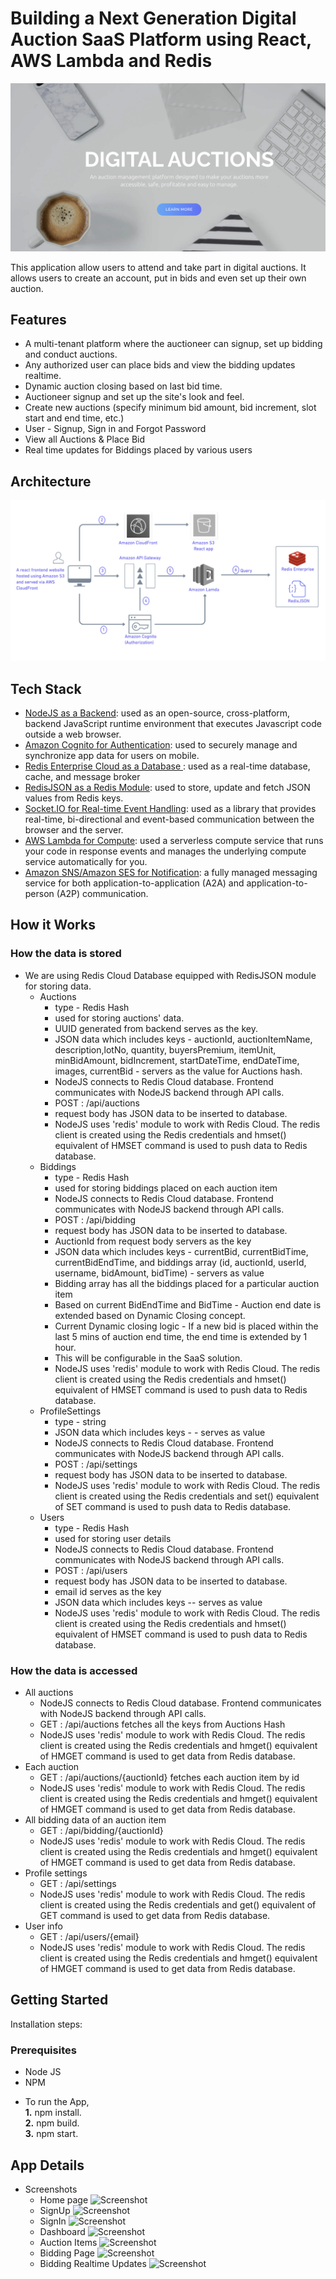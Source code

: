 # Building a Next Generation Digital Auction SaaS Platform using React, AWS Lambda  and Redis

![Screenshot](https://raw.githubusercontent.com/redis-developer/NR-digital-auction-frontend/master/digtalauction.png)

This application allow users to attend and take part in digital auctions. It allows users to create an account, put in bids and even set up their own auction. 

## Features

- A multi-tenant platform where the auctioneer can signup, set up bidding and conduct auctions.
- Any authorized user can place bids and view the bidding updates realtime.
- Dynamic auction closing based on last bid time.
- Auctioneer signup and set up the site's look and feel.
- Create new auctions (specify minimum bid amount, bid increment, slot start and end time, etc.)
- User - Signup, Sign in and Forgot Password
- View all Auctions & Place Bid
- Real time updates for Biddings placed by various users

## Architecture

![My Image](https://raw.githubusercontent.com/redis-developer/NR-Digital-auction-frontend/master/architecture.png)

## Tech Stack


- [NodeJS as a Backend](https://nodejs.org/en/): used as an open-source, cross-platform, backend JavaScript runtime environment that executes Javascript code outside a web browser.
- [Amazon Cognito for Authentication](https://aws.amazon.com/es/cognito/): used to securely manage and synchronize app data for users on mobile.
- [Redis Enterprise Cloud as a Database ](https://redis.com/redis-enterprise-cloud/overview/): used as a real-time database, cache, and message broker
- [RedisJSON as a Redis Module](https://oss.redis.com/redisjson/#:~:text=RedisJSON%20is%20a%20Redis%20module,from%20Redis%20keys%20(documents).&text=Documents%20are%20stored%20as%20binary,fast%20access%20to%20sub%2Delements): used to store, update and fetch JSON values from Redis keys.  
- [Socket.IO for Real-time Event Handling](https://socket.io/docs/v4/): used as a library that provides real-time, bi-directional and event-based communication between the browser and the server. 
- [AWS Lambda for Compute](https://aws.amazon.com/es/lambda/): used a serverless compute service that runs your code in response events and manages the underlying compute service automatically for you.
- [Amazon SNS/Amazon SES for Notification](https://aws.amazon.com/sns/): a fully managed messaging service for both application-to-application (A2A) and application-to-person (A2P) communication.



## How it Works
### How the data is stored
* We are using Redis Cloud Database equipped with RedisJSON module for storing data.
   * Auctions
     * type - Redis Hash 
     * used for storing auctions' data. 
     * UUID generated from backend serves as the key.
     * JSON data which includes keys - auctionId, auctionItemName, description,lotNo, quantity, buyersPremium, itemUnit, minBidAmount, bidIncrement, startDateTime, endDateTime, images, currentBid - servers as the value for Auctions hash.   
     * NodeJS connects to Redis Cloud database. Frontend communicates with NodeJS backend through API calls.
     * POST : /api/auctions
     * request body has JSON data to be inserted to database.
     * NodeJS uses 'redis' module to work with Redis Cloud. The redis client is created using the Redis credentials and hmset() equivalent of HMSET command is used to push data to Redis database.       
   * Biddings
     * type - Redis Hash  
     * used for storing biddings placed on each auction item
     * NodeJS connects to Redis Cloud database. Frontend communicates with NodeJS backend through API calls.
     * POST : /api/bidding
     * request body has JSON data to be inserted to database.
     * AuctionId from request body servers as the key
     * JSON data which includes keys - currentBid, currentBidTime, currentBidEndTime,  and biddings array (id, auctionId, userId, username, bidAmount, bidTime) - servers as value
     * Bidding array has all the biddings placed for a particular auction item
     * Based on current BidEndTime and BidTime - Auction end date is extended based on Dynamic Closing concept. 
     * Current Dynamic closing logic - If a new bid is placed within the last 5 mins of auction end time, the end time is extended by 1 hour.
     * This will be configurable in the SaaS solution.
     * NodeJS uses 'redis' module to work with Redis Cloud. The redis client is created using the Redis credentials and hmset() equivalent of HMSET command is used to push data to Redis database.
   * ProfileSettings
     * type - string
     * JSON data which includes keys - - serves as value 
     * NodeJS connects to Redis Cloud database. Frontend communicates with NodeJS backend through API calls.
     * POST : /api/settings
     * request body has JSON data to be inserted to database.
     * NodeJS uses 'redis' module to work with Redis Cloud. The redis client is created using the Redis credentials and set() equivalent of SET command is used to push data to Redis database.
   * Users
     * type - Redis Hash
     * used for storing user details
     * NodeJS connects to Redis Cloud database. Frontend communicates with NodeJS backend through API calls.
     * POST : /api/users
     * request body has JSON data to be inserted to database.
     * email id serves as the key
     * JSON data which includes keys -- serves as value
     * NodeJS uses 'redis' module to work with Redis Cloud. The redis client is created using the Redis credentials and hmset() equivalent of HMSET command is used to push data to Redis database. 

### How the data is accessed
  * All auctions
      * NodeJS connects to Redis Cloud database. Frontend communicates with NodeJS backend through API calls.
      * GET : /api/auctions fetches all the keys from Auctions Hash
      * NodeJS uses 'redis' module to work with Redis Cloud. The redis client is created using the Redis credentials and hmget() equivalent of HMGET command is used to get data from Redis database.
  * Each auction
      * GET : /api/auctions/{auctionId} fetches each auction item by id
      * NodeJS uses 'redis' module to work with Redis Cloud. The redis client is created using the Redis credentials and hmget() equivalent of HMGET command is used to get data from Redis database.
  * All bidding data of an auction item
      * GET : /api/bidding/{auctionId}
      * NodeJS uses 'redis' module to work with Redis Cloud. The redis client is created using the Redis credentials and hmget() equivalent of HMGET command is used to get data from Redis database.
  * Profile settings
      * GET : /api/settings
      * NodeJS uses 'redis' module to work with Redis Cloud. The redis client is created using the Redis credentials and get() equivalent of GET command is used to get data from Redis database.
  * User info
      * GET : /api/users/{email}
      * NodeJS uses 'redis' module to work with Redis Cloud. The redis client is created using the Redis credentials and hmget() equivalent of HMGET command is used to get data from Redis database.

## Getting Started 

Installation steps:

### Prerequisites

- Node JS
- NPM

* To run the App,<br> 
    **1.** npm install.<br>
    **2.** npm build.<br>
    **3.** npm start.<br>


## App Details

* Screenshots <br>
  * Home page
    ![Screenshot](https://raw.githubusercontent.com/redis-developer/NR-digital-auction-backend/main/screenshots/HomePage.png)
  * SignUp
    ![Screenshot](https://raw.githubusercontent.com/redis-developer/NR-digital-auction-backend/main/screenshots/Signup.png)
  * SignIn
    ![Screenshot](https://raw.githubusercontent.com/redis-developer/NR-digital-auction-backend/main/screenshots/SignIn.png)
  * Dashboard
    ![Screenshot](https://raw.githubusercontent.com/redis-developer/NR-digital-auction-backend/main/screenshots/Dashboard.png)
  * Auction Items
    ![Screenshot](https://raw.githubusercontent.com/redis-developer/NR-digital-auction-backend/main/screenshots/AuctionItems.png)
  * Bidding Page
    ![Screenshot](https://raw.githubusercontent.com/redis-developer/NR-digital-auction-backend/main/screenshots/ItemBiddingPage.png)
  * Bidding Realtime Updates
    ![Screenshot](https://raw.githubusercontent.com/redis-developer/NR-digital-auction-backend/main/screenshots/BiddingRealTimeUpdate.png)
